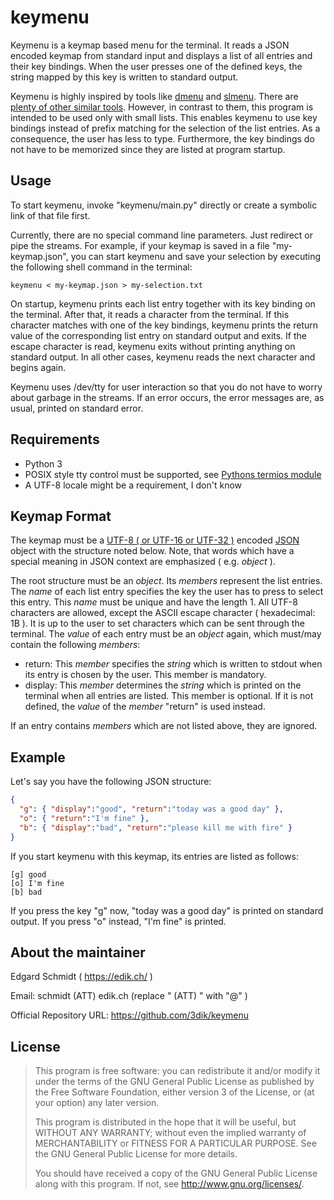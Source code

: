 # keymenu

Keymenu is a keymap based menu for the terminal. It reads a JSON encoded keymap from standard input and displays a list of all entries and their key bindings. When the user presses one of the defined keys, the string mapped by this key is written to standard output.

Keymenu is highly inspired by tools like [dmenu](https://tools.suckless.org/dmenu/) and [slmenu](https://bitbucket.org/rafaelgg/slmenu). There are [plenty of other similar tools](https://github.com/D630/doc/wiki/Apps%3A-Menus%2C-Picker-etc). However, in contrast to them, this program is intended to be used only with small lists. This enables keymenu to use key bindings instead of prefix matching for the selection of the list entries. As a consequence, the user has less to type. Furthermore, the key bindings do not have to be memorized since they are listed at program startup.

## Usage

To start keymenu, invoke "keymenu/main.py" directly or create a symbolic link of that file first.

Currently, there are no special command line parameters. Just redirect or pipe the streams. For example, if your keymap is saved in a file "my-keymap.json", you can start keymenu and save your selection by executing the following shell command in the terminal:

```shell
keymenu < my-keymap.json > my-selection.txt
```

On startup, keymenu prints each list entry together with its key binding on the terminal. After that, it reads a character from the terminal. If this character matches with one of the key bindings, keymenu prints the return value of the corresponding list entry on standard output and exits. If the escape character is read, keymenu exits without printing anything on standard output. In all other cases, keymenu reads the next character and begins again.

Keymenu uses /dev/tty for user interaction so that you do not have to worry about garbage in the streams. If an error occurs, the error messages are, as usual, printed on standard error.

## Requirements

* Python 3
* POSIX style tty control must be supported, see [Pythons termios module](https://docs.python.org/3/library/termios.html)
* A UTF-8 locale might be a requirement, I don't know

## Keymap Format

The keymap must be a [UTF-8 ( or UTF-16 or UTF-32 )](https://docs.python.org/3/library/json.html#character-encodings) encoded [JSON](https://tools.ietf.org/html/rfc8259) object with the structure noted below. Note, that words which have a special meaning in JSON context are emphasized ( e.g. *object* ).

The root structure must be an *object*. Its *members* represent the list entries. The *name* of each list entry specifies the key the user has to press to select this entry. This *name* must be unique and have the length 1. All UTF-8 characters are allowed, except the ASCII escape character ( hexadecimal: 1B ). It is up to the user to set characters which can be sent through the terminal. The *value* of each entry must be an *object* again, which must/may contain the following *members*:

* return: This *member* specifies the *string* which is written to stdout when its entry is chosen by the user. This member is mandatory.
* display: This *member* determines the *string* which is printed on the terminal when all entries are listed. This member is optional. If it is not defined, the *value* of the *member* "return" is used instead.

If an entry contains *members* which are not listed above, they are ignored.

## Example

Let's say you have the following JSON structure:

```json
{
  "g": { "display":"good", "return":"today was a good day" },
  "o": { "return":"I'm fine" },
  "b": { "display":"bad", "return":"please kill me with fire" }
}
```

If you start keymenu with this keymap, its entries are listed as follows:
```
[g] good
[o] I'm fine
[b] bad
```

If you press the key "g" now, "today was a good day" is printed on standard output. If you press "o" instead, "I'm fine" is printed.

## About the maintainer

Edgard Schmidt ( https://edik.ch/ )

Email: schmidt (ATT) edik.ch (replace " (ATT) " with "@" )

Official Repository URL: https://github.com/3dik/keymenu

## License

> This program is free software: you can redistribute it and/or modify
> it under the terms of the GNU General Public License as published by
> the Free Software Foundation, either version 3 of the License, or
> (at your option) any later version.
> 
> This program is distributed in the hope that it will be useful,
> but WITHOUT ANY WARRANTY; without even the implied warranty of
> MERCHANTABILITY or FITNESS FOR A PARTICULAR PURPOSE.  See the
> GNU General Public License for more details.
> 
> You should have received a copy of the GNU General Public License
> along with this program.  If not, see <http://www.gnu.org/licenses/>.
